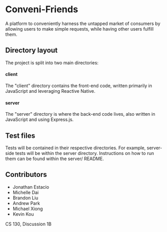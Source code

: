Conveni-Friends
===================


A platform to conveniently harness the untapped market of consumers by allowing users to make simple requests, while having other users fulfill them.


Directory layout
-------------
The project is split into two main directories:
####  client
The "client" directory contains the front-end code, written primarily in JavaScript and leveraging Reactive Native.
#### server
The "server" directory is where the back-end code lives, also written in JavaScript and using Express.js.

Test files
-------------
Tests will be contained in their respective directories. For example, server-side tests will be within the server directory.
Instructions on how to run them can be found within the server/ README.

Contributors
-------------
- Jonathan Estacio
- Michelle Dai
- Brandon Liu
- Andrew Park
- Michael Xiong
- Kevin Kou

CS 130, Discussion 1B
